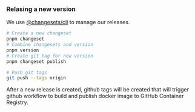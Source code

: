

### Relasing a new version

We use [@changesets/cli](https://github.com/changesets/changesets) to manage our releases.

```bash
# Create a new changeset 
pnpm changeset
# Combine changesets and version
pnpm version
# Create git tag for new version
pnpm changeset publish

# Push git tags
git push --tags origin
```

After a new release is created, github tags will be created that will trigger github workflow to build and publish docker image to GitHub Container Registry.
